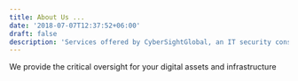 ```yaml
---
title: About Us ...
date: '2018-07-07T12:37:52+06:00'
draft: false
description: 'Services offered by CyberSightGlobal, an IT security consultancy.'
---
```

We provide the critical oversight for your digital assets and infrastructure